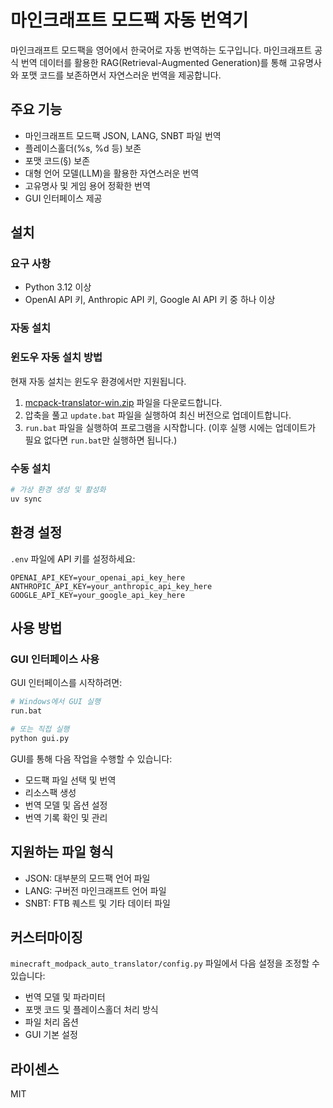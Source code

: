# 마인크래프트 모드팩 자동 번역기

마인크래프트 모드팩을 영어에서 한국어로 자동 번역하는 도구입니다. 마인크래프트 공식 번역 데이터를 활용한 RAG(Retrieval-Augmented Generation)를 통해 고유명사와 포맷 코드를 보존하면서 자연스러운 번역을 제공합니다.

## 주요 기능

- 마인크래프트 모드팩 JSON, LANG, SNBT 파일 번역
- 플레이스홀더(%s, %d 등) 보존
- 포맷 코드(§) 보존
- 대형 언어 모델(LLM)을 활용한 자연스러운 번역
- 고유명사 및 게임 용어 정확한 번역
- GUI 인터페이스 제공

## 설치

### 요구 사항
- Python 3.12 이상
- OpenAI API 키, Anthropic API 키, Google AI API 키 중 하나 이상

### 자동 설치

### 윈도우 자동 설치 방법

현재 자동 설치는 윈도우 환경에서만 지원됩니다.

1. [mcpack-translator-win.zip](https://github.com/kunho-park/mcpack-translator/releases/download/setup/mcpack-translator-win.zip) 파일을 다운로드합니다.
2. 압축을 풀고 `update.bat` 파일을 실행하여 최신 버전으로 업데이트합니다.
3. `run.bat` 파일을 실행하여 프로그램을 시작합니다.
   (이후 실행 시에는 업데이트가 필요 없다면 `run.bat`만 실행하면 됩니다.)

### 수동 설치
```bash
# 가상 환경 생성 및 활성화
uv sync
```

## 환경 설정

`.env` 파일에 API 키를 설정하세요:
```
OPENAI_API_KEY=your_openai_api_key_here
ANTHROPIC_API_KEY=your_anthropic_api_key_here
GOOGLE_API_KEY=your_google_api_key_here
```

## 사용 방법

### GUI 인터페이스 사용

GUI 인터페이스를 시작하려면:

```bash
# Windows에서 GUI 실행
run.bat

# 또는 직접 실행
python gui.py
```

GUI를 통해 다음 작업을 수행할 수 있습니다:
- 모드팩 파일 선택 및 번역
- 리소스팩 생성
- 번역 모델 및 옵션 설정
- 번역 기록 확인 및 관리

## 지원하는 파일 형식

- JSON: 대부분의 모드팩 언어 파일
- LANG: 구버전 마인크래프트 언어 파일
- SNBT: FTB 퀘스트 및 기타 데이터 파일

## 커스터마이징

`minecraft_modpack_auto_translator/config.py` 파일에서 다음 설정을 조정할 수 있습니다:

- 번역 모델 및 파라미터
- 포맷 코드 및 플레이스홀더 처리 방식
- 파일 처리 옵션
- GUI 기본 설정

## 라이센스

MIT
